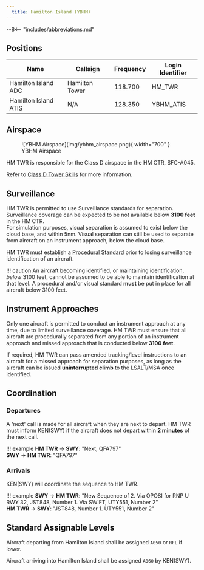 ```yaml
---
  title: Hamilton Island (YBHM)
---
```


--8<-- "includes/abbreviations.md"

## Positions

| Name | Callsign | Frequency | Login Identifier |
| ---- | -------- | --------- | ---------------- |
| Hamilton Island ADC | Hamilton Tower | 118.700 | HM_TWR |
| Hamilton Island ATIS | N/A | 128.350 | YBHM_ATIS |

## Airspace

<figure markdown>
![YBHM Airspace](img/ybhm_airspace.png){ width="700" }
  <figcaption>YBHM Airspace</figcaption>
</figure>

HM TWR is responsible for the Class D airspace in the HM CTR, SFC-A045.

Refer to [Class D Tower Skills](../../controller-skills/classdtwr) for more information.

## Surveillance
HM TWR is permitted to use Surveillance standards for separation. Surveillance coverage can be expected to be not available below **3100 feet** in the HM CTR.  
For simulation purposes, visual separation is assumed to exist below the cloud base, and within 5nm. Visual separation can still be used to separate from aircraft on an instrument approach, below the cloud base.

HM TWR must establish a [Procedural Standard](../../controller-skills/classdtwr/#standards) prior to losing surveillance identification of an aircraft.

!!! caution
    An aircraft becoming identified, or maintaining identification, *below* 3100 feet, cannot be assumed to be able to maintain identification at that level. A procedural and/or visual standard **must** be put in place for all aircraft below 3100 feet.
## Instrument Approaches
Only one aircraft is permitted to conduct an instrument approach at any time, due to limited surveillance coverage. HM TWR must ensure that all aircraft are procedurally separated from any portion of an instrument approach and missed approach that is conducted below **3100 feet**.  

If required, HM TWR can pass amended tracking/level instructions to an aircraft for a missed approach for separation purposes, as long as the aircraft can be issued **uninterrupted climb** to the LSALT/MSA once identified.

## Coordination
### Departures
A 'next' call is made for all aircraft when they are next to depart. HM TWR must inform KEN(SWY) if the aircraft does not depart within **2 minutes** of the next call.

!!! example
    **HM TWR** -> **SWY**: "Next, QFA797"  
    **SWY** -> **HM TWR**: "QFA797"  

### Arrivals
KEN(SWY) will coordinate the sequence to HM TWR.

!!! example
    **SWY** -> **HM TWR**: "New Sequence of 2. Via OPOSI for RNP U RWY 32, JST848, Number 1. Via SWIFT, UTY551, Number 2”  
    **HM TWR** -> **SWY**: "JST848, Number 1. UTY551, Number 2"  


## Standard Assignable Levels

Aircraft departing from Hamilton Island shall be assigned `A050` or `RFL` if lower.

Aircraft arriving into Hamilton Island shall be assigned `A060` by KEN(SWY).